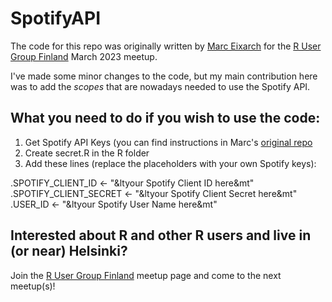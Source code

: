# SpotifyAPI

The code for this repo was originally written by [Marc Eixarch](https://github.com/Marceix) for the [R User Group Finland](https://www.meetup.com/r-user-group-finland/) March 2023 meetup.

I've made some minor changes to the code, but my main contribution here was to add the _scopes_ that are nowadays needed to use the Spotify API.

## What you need to do if you wish to use the code:

1) Get Spotify API Keys (you can find instructions in Marc's [original repo](https://github.com/eivicent/r-meetups-hki/tree/main/2023_03_28_SpotifyR)
2) Create secret.R in the R folder
3) Add these lines (replace the placeholders with your own Spotify keys):

.SPOTIFY_CLIENT_ID     <- "&ltyour Spotify Client ID here&mt"
.SPOTIFY_CLIENT_SECRET <- "&ltyour Spotify Client Secret here&mt"
.USER_ID               <- "&ltyour Spotify User Name here&mt"

## Interested about R and other R users and live in (or near) Helsinki?

Join the [R User Group Finland](https://www.meetup.com/r-user-group-finland/) meetup page and come to the next meetup(s)!